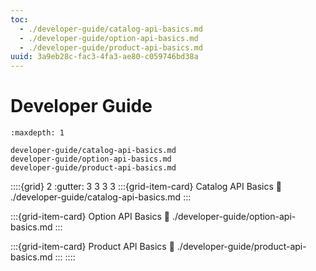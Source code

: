 ```yaml
---
toc:
  - ./developer-guide/catalog-api-basics.md
  - ./developer-guide/option-api-basics.md
  - ./developer-guide/product-api-basics.md
uuid: 3a9eb28c-fac3-4fa3-ae80-c059746bd38a
---
```

# Developer Guide

```{toctree}
:maxdepth: 1

developer-guide/catalog-api-basics.md
developer-guide/option-api-basics.md
developer-guide/product-api-basics.md
```

::::{grid} 2
:gutter: 3 3 3 3
:::{grid-item-card}  Catalog API Basics
:link: ./developer-guide/catalog-api-basics.md
:::

:::{grid-item-card}  Option API Basics
:link: ./developer-guide/option-api-basics.md
:::

:::{grid-item-card}  Product API Basics
:link: ./developer-guide/product-api-basics.md
:::
::::
